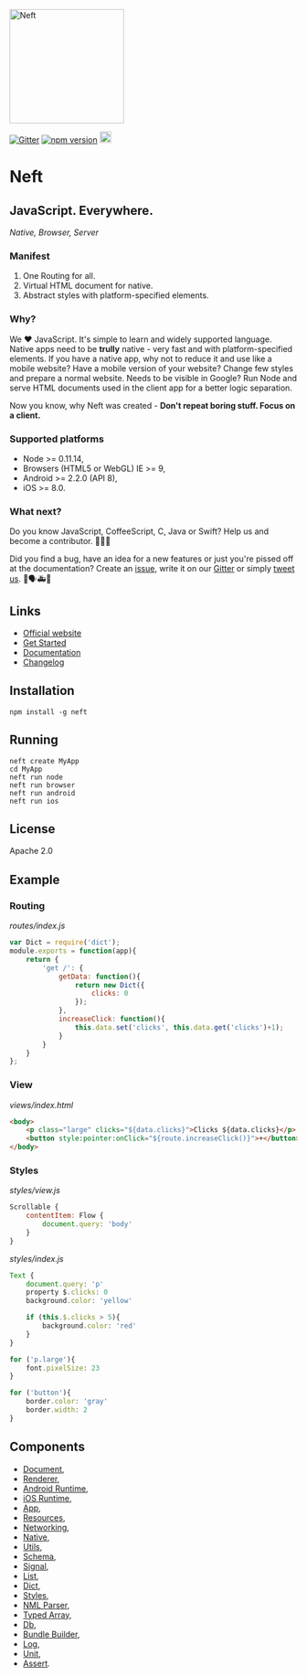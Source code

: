 <a href="http://www.neft.io"><img src="http://www.neft.io/static/images/neft-white.svg" alt="Neft" width="200"></a>

[![Gitter](https://img.shields.io/gitter/room/nwjs/nw.js.svg)](https://gitter.im/Neft-io/neft)
[![npm version](https://badge.fury.io/js/neft.svg)](https://badge.fury.io/js/neft)
<a href="https://twitter.com/neft_io"><img src="https://g.twimg.com/about/feature-corporate/image/followbutton.png" alt="Twitter" height="20" /></a>

# Neft

## JavaScript. Everywhere.

*Native, Browser, Server*

### Manifest

1. One Routing for all.
2. Virtual HTML document for native.
3. Abstract styles with platform-specified elements.

### Why?

We ❤ ️JavaScript. It's simple to learn and widely supported language.
Native apps need to be **trully** native - very fast and with platform-specified elements.
If you have a native app, why not to reduce it and use like a mobile website?
Have a mobile version of your website? Change few styles and prepare a normal website.
Needs to be visible in Google? Run Node and serve HTML documents used in the client app for a better logic separation.

Now you know, why Neft was created - **Don't repeat boring stuff. Focus on a client.**

### Supported platforms

- Node >= 0.11.14,
- Browsers (HTML5 or WebGL) IE >= 9,
- Android >= 2.2.0 (API 8),
- iOS >= 8.0.

### What next?

Do you know JavaScript, CoffeeScript, C, Java or Swift? Help us and become a contributor. 🚀😃😎

Did you find a bug, have an idea for a new features or just you're pissed off at the documentation? Create an [issue](https://github.com/Neft-io/neft/issues), write it on our [Gitter](https://gitter.im/Neft-io/neft) or simply [tweet us](https://twitter.com/neft_io). 🤕🗣🚑💉

## Links

- [Official website](http://www.neft.io/)
- [Get Started](http://www.neft.io/get-started/index.md)
- [Documentation](http://www.neft.io/docs/app/index.coffee.md)
- [Changelog](https://github.com/Neft-io/neft-cli/blob/master/CHANGELOG.md)

## Installation

```
npm install -g neft
```

## Running

```
neft create MyApp
cd MyApp
neft run node
neft run browser
neft run android
neft run ios
```

## License

Apache 2.0

## Example

### Routing

*routes/index.js*

```javascript
var Dict = require('dict');
module.exports = function(app){
    return {
        'get /': {
            getData: function(){
                return new Dict({
                    clicks: 0
                });
            },
            increaseClick: function(){
                this.data.set('clicks', this.data.get('clicks')+1);
            }
        }
    }
};
```

### View

*views/index.html*

```html
<body>
    <p class="large" clicks="${data.clicks}">Clicks ${data.clicks}</p>
    <button style:pointer:onClick="${route.increaseClick()}">+</button>
</body>
```

### Styles

*styles/view.js*

```javascript
Scrollable {
    contentItem: Flow {
        document.query: 'body'
    }
}
```

*styles/index.js*

```javascript
Text {
    document.query: 'p'
    property $.clicks: 0
    background.color: 'yellow'

    if (this.$.clicks > 5){
        background.color: 'red'
    }
}

for ('p.large'){
    font.pixelSize: 23
}

for ('button'){
    border.color: 'gray'
    border.width: 2
}
```

## Components

- [Document](https://github.com/Neft-io/document),
- [Renderer](https://github.com/Neft-io/renderer),
- [Android Runtime](https://github.com/Neft-io/android-runtime),
- [iOS Runtime](https://github.com/Neft-io/ios-runtime),
- [App](https://github.com/Neft-io/app),
- [Resources](https://github.com/Neft-io/resources),
- [Networking](https://github.com/Neft-io/networking),
- [Native](https://github.com/Neft-io/native),
- [Utils](https://github.com/Neft-io/utils),
- [Schema](https://github.com/Neft-io/schema),
- [Signal](https://github.com/Neft-io/signal),
- [List](https://github.com/Neft-io/list),
- [Dict](https://github.com/Neft-io/dict),
- [Styles](https://github.com/Neft-io/styles),
- [NML Parser](https://github.com/Neft-io/nml-parser),
- [Typed Array](https://github.com/Neft-io/typed-array),
- [Db](https://github.com/Neft-io/db),
- [Bundle Builder](https://github.com/Neft-io/bundle-builder),
- [Log](https://github.com/Neft-io/log),
- [Unit](https://github.com/Neft-io/unit),
- [Assert](https://github.com/Neft-io/assert).
